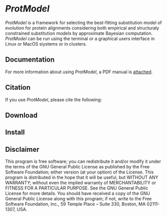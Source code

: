 # *ProtModel*
*ProtModel* is a framework for selecting the best-fitting substitution model of evolution for protein alignments considering both empirical and structuraly constrained substitution models by approximate Bayesian computation. *ProtModel* can be run using the terminal or a graphical users interface in Linux or MacOS siystems or in clusters.

## Documentation
For more information about using *ProtModel*, a PDF manual is [attached](https://github.com/DavidFerreiro/ProtModel/tree/main/ProtModelv1.0/Documentation).

## Citation
If you use *ProtModel*, please cite the following:

## Download


## Install


## Disclaimer
This program is free software; you can redistribute it and/or modify it under the terms of the GNU General Public License as published by the Free Software Foundation; either version (at your option) of the License. This program is distributed in the hope that it will be useful, but WITHOUT ANY WARRANTY; without even the implied warranty of MERCHANTABILITY or FITNESS FOR A PARTICULAR PURPOSE. See the GNU General Public License for more details. You should have received a copy of the GNU General Public License along with this program; if not, write to the Free Software Foundation, Inc., 59 Temple Place – Suite 330, Boston, MA 02111-1307, USA.
